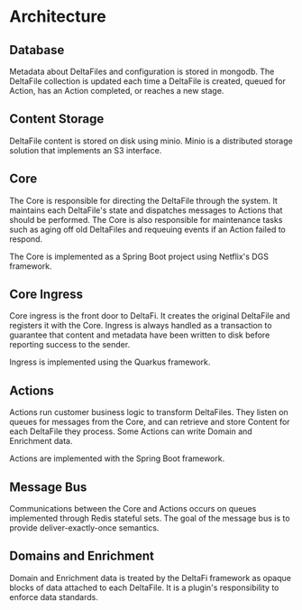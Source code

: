 # Architecture

## Database

Metadata about DeltaFiles and configuration is stored in mongodb.
The DeltaFile collection is updated each time a DeltaFile is created, queued for Action,
has an Action completed, or reaches a new stage.

## Content Storage

DeltaFile content is stored on disk using minio.
Minio is a distributed storage solution that implements an S3 interface. 

## Core

The Core is responsible for directing the DeltaFile through the system.
It maintains each DeltaFile's state and dispatches messages to Actions that should be performed.
The Core is also responsible for maintenance tasks such as aging off old DeltaFiles and requeuing
events if an Action failed to respond.

The Core is implemented as a Spring Boot project using Netflix's DGS framework.

## Core Ingress

Core ingress is the front door to DeltaFi. It creates the original DeltaFile and registers it with the Core.
Ingress is always handled as a transaction to guarantee that content and metadata have been written to
disk before reporting success to the sender.

Ingress is implemented using the Quarkus framework.

## Actions

Actions run customer business logic to transform DeltaFiles.
They listen on queues for messages from the Core, and can retrieve and store Content for each DeltaFile they process.
Some Actions can write Domain and Enrichment data.

Actions are implemented with the Spring Boot framework.

## Message Bus

Communications between the Core and Actions occurs on queues implemented through Redis stateful sets.
The goal of the message bus is to provide deliver-exactly-once semantics.

## Domains and Enrichment

Domain and Enrichment data is treated by the DeltaFi framework as opaque blocks of data attached to each DeltaFile.
It is a plugin's responsibility to enforce data standards.